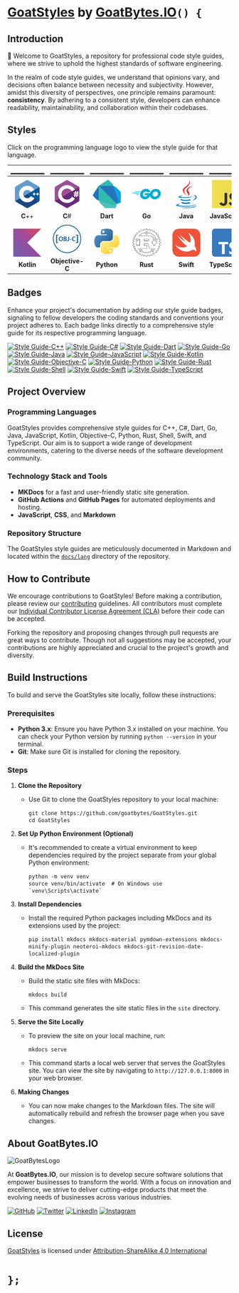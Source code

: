 # [GoatStyles][GS] by [GoatBytes.IO][GB]`() {`

## Introduction

:wave: Welcome to GoatStyles, a repository for professional code style guides, where we strive to
uphold the highest standards of software engineering.

In the realm of code style guides, we understand that opinions vary, and decisions often balance
between necessity and subjectivity. However, amidst this diversity of perspectives, one principle
remains paramount: __consistency__. By adhering to a consistent style, developers can enhance
readability, maintainability, and collaboration within their codebases.

## Styles

Click on the programming language logo to view the style guide for that language.

|                    ▁▁▁▁▁▁▁                     |                              ▁▁▁▁▁▁▁                               |                    ▁▁▁▁▁▁▁                     |                ▁▁▁▁▁▁▁                 |                  ▁▁▁▁▁▁▁                   |                            ▁▁▁▁▁▁▁                             |
|:----------------------------------------------:|:------------------------------------------------------------------:|:----------------------------------------------:|:--------------------------------------:|:------------------------------------------:|:--------------------------------------------------------------:|
|       [![C++][CPP_Logo]][CPP]<br>**C**++       |               [![C#][CSharp_Logo]][CSharp]<br>**C**#               |     [![Dart][Dart_Logo]][Dart]<br>**Dart**     |     [![Go][Go_Logo]][Go]<br>**Go**     |   [![Java][Java_Logo]][Java]<br>**Java**   | [![JavaScript][JavaScript_Logo]][JavaScript]<br>**JavaScript** |
| [![Kotlin][Kotlin_Logo]][Kotlin]<br>**Kotlin** | [![Objective-C][Objective-C_Logo]][Objective-C]<br>**Objective-C** | [![Python][Python_Logo]][Python]<br>**Python** | [![Rust][Rust_Logo]][Rust]<br>**Rust** | [![Swift][Swift_Logo]][Swift]<br>**Swift** | [![TypeScript][TypeScript_Logo]][TypeScript]<br>**TypeScript** |

## Badges

Enhance your project's documentation by adding our style guide badges, signaling to fellow
developers the coding standards and conventions your project adheres to. Each badge links directly
to a comprehensive style guide for its respective programming language.

[![Style Guide-C++](https://img.shields.io/badge/Style%20Guide-C++-00599C.svg?style=flat&labelColor=black&color=00599C&logo=cplusplus)](https://styles.goatbytes.io/lang/cpp)
[![Style Guide-C#](https://img.shields.io/badge/Style%20Guide-C%23-178600.svg?style=flat&labelColor=black&color=178600&logo=csharp)](https://styles.goatbytes.io/lang/csharp)
[![Style Guide-Dart](https://img.shields.io/badge/Style%20Guide-Dart-00B4AB.svg?style=flat&labelColor=black&color=00B4AB&logo=dart)](https://styles.goatbytes.io/lang/dart)
[![Style Guide-Go](https://img.shields.io/badge/Style%20Guide-Go-00ADD8.svg?style=flat&labelColor=black&color=00ADD8&logo=go)](https://styles.goatbytes.io/lang/go)
[![Style Guide-Java](https://img.shields.io/badge/Style%20Guide-Java-ED8B00.svg?style=flat&labelColor=black&color=ED8B00&logo=java)](https://styles.goatbytes.io/lang/java)
[![Style Guide-JavaScript](https://img.shields.io/badge/Style%20Guide-JavaScript-F0DB4F.svg?style=flat&labelColor=black&color=F0DB4F&logo=javascript)](https://styles.goatbytes.io/lang/javascript)
[![Style Guide-Kotlin](https://img.shields.io/badge/Style%20Guide-Kotlin-7F52FF.svg?style=flat&labelColor=black&color=7F52FF&logo=kotlin)](https://styles.goatbytes.io/lang/kotlin)
[![Style Guide-Objective-C](https://img.shields.io/badge/Style%20Guide-Objective--C-438EFF.svg?style=flat&labelColor=black&color=438EFF)](https://styles.goatbytes.io/lang/objective-c)
[![Style Guide-Python](https://img.shields.io/badge/Style%20Guide-Python-3776AB.svg?style=flat&labelColor=black&color=3776AB&logo=python)](https://styles.goatbytes.io/lang/python)
[![Style Guide-Rust](https://img.shields.io/badge/Style%20Guide-Rust-DEA584.svg?style=flat&labelColor=black&color=DEA584&logo=rust)](https://styles.goatbytes.io/lang/rust)
[![Style Guide-Shell](https://img.shields.io/badge/Style%20Guide-Shell-4EAA25.svg?style=flat&labelColor=black&color=4EAA25&logo=gnu-bash)](https://styles.goatbytes.io/lang/shell)
[![Style Guide-Swift](https://img.shields.io/badge/Style%20Guide-Swift-FA7343.svg?style=flat&labelColor=black&color=FA7343&logo=swift)](https://styles.goatbytes.io/lang/swift)
[![Style Guide-TypeScript](https://img.shields.io/badge/Style%20Guide-TypeScript-3178C6.svg?style=flat&labelColor=black&color=3178C6&logo=typescript)](https://styles.goatbytes.io/lang/typescript)

## Project Overview

### Programming Languages

GoatStyles provides comprehensive style guides for C++, C#, Dart, Go, Java, JavaScript, Kotlin,
Objective-C, Python, Rust, Shell, Swift, and TypeScript. Our aim is to support a wide range of
development environments, catering to the diverse needs of the software development community.

### Technology Stack and Tools

- **MKDocs** for a fast and user-friendly static site generation.
- **GitHub Actions** and **GitHub Pages** for automated deployments and hosting.
- **JavaScript**, **CSS**, and **Markdown**

### Repository Structure

The GoatStyles style guides are meticulously documented in Markdown and located within the
[`docs/lang`](docs/lang) directory of the repository.

## How to Contribute

We encourage contributions to GoatStyles! Before making a contribution, please review our
[contributing](docs/contributing.md) guidelines. All contributors must complete our
[Individual Contributor License Agreement (CLA)][CLA] before their code can be accepted.

Forking the repository and proposing changes through pull requests are great ways to contribute.
Though not all suggestions may be accepted, your contributions are highly appreciated and crucial
to the project's growth and diversity.

## Build Instructions

To build and serve the GoatStyles site locally, follow these instructions:

### Prerequisites

- **Python 3.x**: Ensure you have Python 3.x installed on your machine. You can check your
  Python version by running `python --version` in your terminal.
- **Git**: Make sure Git is installed for cloning the repository.

### Steps

1. **Clone the Repository**
    - Use Git to clone the GoatStyles repository to your local machine:
      ```shell
      git clone https://github.com/goatbytes/GoatStyles.git
      cd GoatStyles
      ```

2. **Set Up Python Environment (Optional)**
    - It's recommended to create a virtual environment to keep dependencies required by the project
      separate from your global Python environment:
      ```shell
      python -m venv venv
      source venv/bin/activate  # On Windows use `venv\Scripts\activate`
      ```

3. **Install Dependencies**
    - Install the required Python packages including MkDocs and its extensions used by the project:
      ```shell
      pip install mkdocs mkdocs-material pymdown-extensions mkdocs-minify-plugin neoteroi-mkdocs mkdocs-git-revision-date-localized-plugin
      ```

4. **Build the MkDocs Site**
    - Build the static site files with MkDocs:
      ```shell
      mkdocs build
      ```
    - This command generates the site static files in the `site` directory.

5. **Serve the Site Locally**
    - To preview the site on your local machine, run:
      ```shell
      mkdocs serve
      ```
    - This command starts a local web server that serves the GoatStyles site. You can view the site
      by navigating to `http://127.0.0.1:8000` in your web browser.

6. **Making Changes**
    - You can now make changes to the Markdown files. The site will automatically rebuild and
      refresh the browser page when you save changes.

## About GoatBytes.IO

![GoatBytesLogo](https://storage.googleapis.com/ktor-goatbytes.appspot.com/images/logo/1000h/goatbytes-logo-with-text.png)

At **GoatBytes.IO**, our mission is to develop secure software solutions that empower businesses to
transform the world. With a focus on innovation and excellence, we strive to deliver cutting-edge
products that meet the evolving needs of businesses across various industries.

[![GitHub](https://img.shields.io/badge/GitHub-GoatBytes-181717?logo=github)](https://github.com/goatbytes)
[![Twitter](https://img.shields.io/badge/Twitter-GoatBytes-1DA1F2?logo=twitter)](https://twitter.com/goatbytes)
[![LinkedIn](https://img.shields.io/badge/LinkedIn-GoatBytes-0077B5?logo=linkedin)](https://www.linkedin.com/company/goatbytes)
[![Instagram](https://img.shields.io/badge/Instagram-GoatBytes.io-E4405F?logo=instagram)](https://www.instagram.com/goatbytes.io/)

## License

[GoatStyles][GH] is licensed under [Attribution-ShareAlike 4.0 International][LICENSE]

# `};`

[//]: # (@formatter:off)

[GS]: https://styles.goatbytes.io
[GB]: https://goatbytes.io
[GH]: https://github.com/goatbytes/GoatStyles
[LICENSE]: https://creativecommons.org/licenses/by-sa/4.0/
[CLA]: https://forms.gle/J5iqyH4hrHQQDfUCA

<!-- Logo URLs -->
[CPP_Logo]: ./docs/assets/img/cplusplus.svg
[CSharp_Logo]: ./docs/assets/img/csharp.svg
[Dart_Logo]: ./docs/assets/img/dart.svg
[Go_Logo]: ./docs/assets/img/go.svg
[Java_Logo]: ./docs/assets/img/java.svg
[JavaScript_Logo]: ./docs/assets/img/javascript.svg
[Kotlin_Logo]: ./docs/assets/img/kotlin.svg
[Objective-C_Logo]: ./docs/assets/img/objective-c.svg
[Python_Logo]: ./docs/assets/img/python.svg
[Rust_Logo]: ./docs/assets/img/rust.svg
[Swift_Logo]: ./docs/assets/img/swift.svg
[TypeScript_Logo]: ./docs/assets/img/typescript.svg

<!-- Page URLs -->
[CPP]: https://styles.goatbytes.io/lang/cpp/
[CSharp]: https://styles.goatbytes.io/lang/csharp/
[Dart]: https://styles.goatbytes.io/lang/dart/
[Go]: https://styles.goatbytes.io/lang/go/
[Java]: https://styles.goatbytes.io/lang/java/
[JavaScript]: https://styles.goatbytes.io/lang/javascript/
[Kotlin]: https://styles.goatbytes.io/lang/kotlin/
[Objective-C]: https://styles.goatbytes.io/lang/objc/
[Python]: https://styles.goatbytes.io/lang/python/
[Rust]: https://styles.goatbytes.io/lang/rust/
[Swift]: https://styles.goatbytes.io/lang/swift/
[TypeScript]: https://styles.goatbytes.io/lang/typescript/
